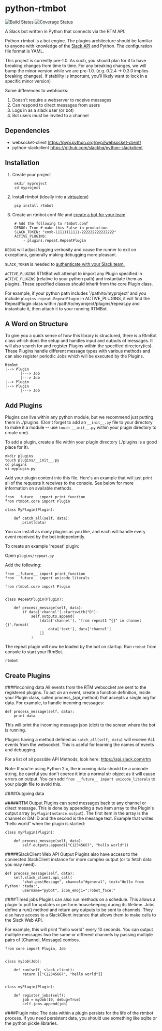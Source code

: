 python-rtmbot
=============

[![Build Status](https://travis-ci.org/slackhq/python-rtmbot.png)](https://travis-ci.org/slackhq/python-rtmbot)
[![Coverage Status](https://coveralls.io/repos/github/slackhq/python-rtmbot/badge.svg?branch=master)](https://coveralls.io/github/slackhq/python-rtmbot?branch=master)

A Slack bot written in Python that connects via the RTM API.

Python-rtmbot is a bot engine. The plugins architecture should be familiar to anyone with knowledge of the [Slack API](https://api.slack.com) and Python. The configuration file format is YAML.

This project is currently pre-1.0. As such, you should plan for it to have breaking changes from time to time. For any breaking changes, we will bump the minor version while we are pre-1.0. (e.g. 0.2.4 -> 0.3.0 implies breaking changes). If stabiilty is important, you'll likely want to lock in a specific minor version)

Some differences to webhooks:

1. Doesn't require a webserver to receive messages
2. Can respond to direct messages from users
3. Logs in as a slack user (or bot)
4. Bot users must be invited to a channel

Dependencies
----------
* websocket-client https://pypi.python.org/pypi/websocket-client/
* python-slackclient https://github.com/slackhq/python-slackclient

Installation
-----------

1. Create your project

        mkdir myproject
        cd myproject

2. Install rtmbot (ideally into a [virtualenv](https://virtualenv.readthedocs.io/en/latest/))

        pip install rtmbot

3. Create an rtmbot.conf file and [create a bot for your team](https://api.slack.com/bot-users)

        # Add the following to rtmbot.conf
        DEBUG: True # make this False in production
        SLACK_TOKEN: "xoxb-11111111111-222222222222222"
        ACTIVE_PLUGINS:
            - plugins.repeat.RepeatPlugin

```DEBUG``` will adjust logging verbosity and cause the runner to exit on exceptions, generally making debugging more pleasant.

```SLACK_TOKEN``` is needed to [authenticate with your Slack team.](https://api.slack.com/web#authentication)

```ACTIVE_PLUGINS``` RTMBot will attempt to import any Plugin specified in `ACTIVE_PLUGINS` (relative to your python path) and instantiate them as plugins. These specified classes should inherit from the core Plugin class.

For example, if your python path includes '/path/to/myproject' and you include `plugins.repeat.RepeatPlugin` in ACTIVE_PLUGINS, it will find the RepeatPlugin class within /path/to/myproject/plugins/repeat.py and instantiate it, then attach it to your running RTMBot.

A Word on Structure
-------
To give you a quick sense of how this library is structured, there is a RtmBot class which does the setup and handles input and outputs of messages. It will also search for and register Plugins within the specified directory(ies). These Plugins handle different message types with various methods and can also register periodic Jobs which will be executed by the Plugins.
```
RtmBot
|--> Plugin
       |---> Job
       |---> Job
|--> Plugin
|--> Plugin
       |---> Job
```

Add Plugins
-------
Plugins can live within any python module, but we recommend just putting them in ./plugins. (Don't forget to add an `__init__.py` file to your directory to make it a module -- use `touch __init__.py` within your plugin directory to create one)

To add a plugin, create a file within your plugin directory (./plugins is a good place for it).

    mkdir plugins
    touch plugins/__init__.py
    cd plugins
    vi myplugin.py

Add your plugin content into this file. Here's an example that will just print all of the requests it receives to the console. See below for more information on available methods.

    from __future__ import print_function
    from rtmbot.core import Plugin

    class MyPlugin(Plugin):

        def catch_all(self, data):
            print(data)

You can install as many plugins as you like, and each will handle every event received by the bot indepentently.

To create an example 'repeat' plugin:

Open `plugins/repeat.py`

Add the following:

    from __future__ import print_function
    from __future__ import unicode_literals

    from rtmbot.core import Plugin


    class RepeatPlugin(Plugin):

        def process_message(self, data):
            if data['channel'].startswith("D"):
                self.outputs.append(
                    [data['channel'], 'from repeat1 "{}" in channel {}'.format(
                        data['text'], data['channel']
                    )]
                )

The repeat plugin will now be loaded by the bot on startup. Run `rtmbot` from console to start your RtmBot.

    rtmbot

Create Plugins
--------

####Incoming data
All events from the RTM websocket are sent to the registered plugins. To act on an event, create a function definition, inside your Plugin class, called process_(api_method) that accepts a single arg for data. For example, to handle incoming messages:

    def process_message(self, data):
        print data

This will print the incoming message json (dict) to the screen where the bot is running.

Plugins having a method defined as ```catch_all(self, data)``` will receive ALL events from the websocket. This is useful for learning the names of events and debugging.

For a list of all possible API Methods, look here: https://api.slack.com/rtm

Note: If you're using Python 2.x, the incoming data should be a unicode string, be careful you don't coerce it into a normal str object as it will cause errors on output. You can add `from __future__ import unicode_literals` to your plugin file to avoid this.

####Outgoing data

#####RTM Output
Plugins can send messages back to any channel or direct message. This is done by appending a two item array to the Plugin's output array (```myPluginInstance.output```). The first item in the array is the channel or DM ID and the second is the message text. Example that writes "hello world" when the plugin is started:

    class myPlugin(Plugin):

        def process_message(self, data):
            self.outputs.append(["C12345667", "hello world"])

#####SlackClient Web API Output
Plugins also have access to the connected SlackClient instance for more complex output (or to fetch data you may need).

    def process_message(self, data):
        self.slack_client.api_call(
            "chat.postMessage", channel="#general", text="Hello from Python! :tada:",
            username="pybot", icon_emoji=":robot_face:"


####Timed jobs
Plugins can also run methods on a schedule. This allows a plugin to poll for updates or perform housekeeping during its lifetime. Jobs define a run() method and return any outputs to be sent to channels. They also have access to a SlackClient instance that allows them to make calls to the Slack Web API.

For example, this will print "hello world" every 10 seconds. You can output multiple messages two the same or different channels by passing multiple pairs of [Channel, Message] combos.

    from core import Plugin, Job


    class myJob(Job):

        def run(self, slack_client):
            return [["C12345667", "hello world"]]


    class myPlugin(Plugin):

        def register_jobs(self):
            job = myJob(10, debug=True)
            self.jobs.append(job)


####Plugin misc
The data within a plugin persists for the life of the rtmbot process. If you need persistent data, you should use something like sqlite or the python pickle libraries.
